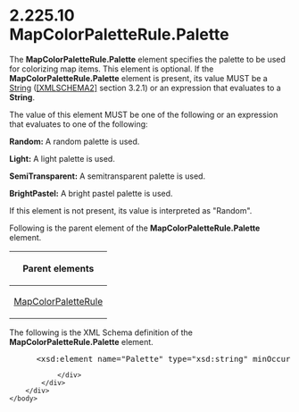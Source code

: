 <html dir="LTR" xmlns:mshelp="http://msdn.microsoft.com/mshelp" xmlns:ddue="http://ddue.schemas.microsoft.com/authoring/2003/5" xmlns:xlink="http://www.w3.org/1999/xlink" xmlns:tool="http://www.microsoft.com/tooltip">
    <head>
        <meta http-equiv="Content-Type" content="text/html; CHARSET=utf-8"></meta>
        <meta name="save" content="history"></meta>
        <title>2.225.10 MapColorPaletteRule.Palette</title>
        <xml>
            <mshelp:toctitle title="2.225.10 MapColorPaletteRule.Palette"></mshelp:toctitle>
            <mshelp:rltitle title="[MS-RDL]: MapColorPaletteRule.Palette"></mshelp:rltitle>
            <mshelp:keyword index="A" term="3142d7a3-a8a9-4d39-a27b-89e52bec9ed6"></mshelp:keyword>
            <mshelp:attr name="DCSext.ContentType" value="open specification"></mshelp:attr>
            <mshelp:attr name="AssetID" value="3142d7a3-a8a9-4d39-a27b-89e52bec9ed6"></mshelp:attr>
            <mshelp:attr name="TopicType" value="kbRef"></mshelp:attr>
            <mshelp:attr name="DCSext.Title" value="[MS-RDL]: MapColorPaletteRule.Palette" />
        </xml>
    </head>
    <body>
        <div id="header">
            <h1 class="heading">2.225.10 MapColorPaletteRule.Palette</h1>
        </div>
        <div id="mainSection">
            <div id="mainBody">
                <div id="allHistory" class="saveHistory"></div>
                <div id="sectionSection0" class="section" name="collapseableSection">
                    

<p>The <b>MapColorPaletteRule.Palette</b> element specifies the
palette to be used for colorizing map items. This element is optional. If the <b>MapColorPaletteRule.Palette</b>
element is present, its value MUST be a <a href="1ed81ef3-a683-45e3-aaad-bd2bbe71bc3d.htm">String</a> (<a href="https://go.microsoft.com/fwlink/?LinkId=90610">[XMLSCHEMA2]</a> section
3.2.1) or an expression that evaluates to a <b>String</b>. </p>

<p>The value of this element MUST be one of the following or an
expression that evaluates to one of the following:</p>

<p><b>Random:</b> A random palette is used.</p>

<p><b>Light:</b> A light palette is used.</p>

<p><b>SemiTransparent:</b> A semitransparent palette is
used.</p>

<p><b>BrightPastel:</b> A bright pastel palette is used.</p>

<p>If this element is not present, its value is interpreted as
&quot;Random&quot;.</p>

<p>Following is the parent element of the <b>MapColorPaletteRule.Palette</b>
element.</p>

<table>
 <thead>
  <tr>
   <th>
   <p>Parent elements</p>
   </th>
  </tr>
 </thead>
 <tr>
  <td>
  <p><a href="c83dbba7-3a8d-42df-9db1-a627b4ea095e.htm">MapColorPaletteRule</a></p>
  </td>
 </tr>
</table>

<p>The following is the XML Schema definition of the <b>MapColorPaletteRule.Palette</b>
element.</p>

<dl>
<dd>
<div><pre> &lt;xsd:element name=&quot;Palette&quot; type=&quot;xsd:string&quot; minOccurs=&quot;0&quot; /&gt;
</pre></div>
</dd></dl>


                </div>
            </div>
        </div>
    </body>
</html>